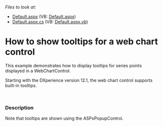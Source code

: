 <!-- default file list -->
*Files to look at*:

* [Default.aspx](./CS/WebSite/Default.aspx) (VB: [Default.aspx](./VB/WebSite/Default.aspx))
* [Default.aspx.cs](./CS/WebSite/Default.aspx.cs) (VB: [Default.aspx.vb](./VB/WebSite/Default.aspx.vb))
<!-- default file list end -->
# How to show tooltips for a web chart control


<p>This example demonstrates how to display tooltips for series points displayed in a WebChartControl. </p><p>Starting with the DXperience  version 12.1, the web chart control supports built-in tooltips.  </p><p><strong><br />
</strong> </p>


<h3>Description</h3>

<p>Note that tooltips are shown using the ASPxPopupControl.</p><p><br />
</p>

<br/>


